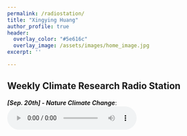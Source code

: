 ```yaml
---
permalink: /radiostation/
title: "Xingying Huang"
author_profile: true
header:
  overlay_color: "#5e616c"
  overlay_image: /assets/images/home_image.jpg
excerpt: ''

---
```


## Weekly Climate Research Radio Station 

***[Sep. 20th] - Nature Climate Change***: <audio src="/assets/radio/issue_1-ncc-09_20_2020.mp3" controls preload> </audio>

